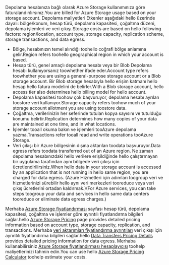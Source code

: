 <span data-ttu-id="cc13b-101">Depolama hesabınıza bağlı olarak Azure Storage kullanımınıza göre faturalandırılırsınız.</span><span class="sxs-lookup"><span data-stu-id="cc13b-101">You are billed for Azure Storage usage based on your storage account.</span></span> <span data-ttu-id="cc13b-102">Depolama maliyetleri Etkenler aşağıdaki hello üzerinde dayalı: bölge/konum, hesap türü, depolama kapasitesi, çoğaltma düzeni, depolama işlemleri ve veri çıkışı.</span><span class="sxs-lookup"><span data-stu-id="cc13b-102">Storage costs are based on hello following factors: region/location, account type, storage capacity, replication scheme, storage transactions, and data egress.</span></span>

* <span data-ttu-id="cc13b-103">Bölge, hesabınızın temel alındığı toohello coğrafi bölge anlamına gelir.</span><span class="sxs-lookup"><span data-stu-id="cc13b-103">Region refers toohello geographical region in which your account is based.</span></span>
* <span data-ttu-id="cc13b-104">Hesap türü, genel amaçlı depolama hesabı veya bir Blob Depolama hesabı kullanıyorsanız toowhether ifade eder.</span><span class="sxs-lookup"><span data-stu-id="cc13b-104">Account type refers toowhether you are using a general-purpose storage account or a Blob storage account.</span></span> <span data-ttu-id="cc13b-105">Bir Blob storage hesabıyla hello erişim katmanı hello hesap hello fatura modelini de belirler.</span><span class="sxs-lookup"><span data-stu-id="cc13b-105">With a Blob storage account, hello access tier also determines hello billing model for hello account.</span></span>
* <span data-ttu-id="cc13b-106">Depolama kapasitesi toohow çok başvuruyor, depolama hesabı ayrılan toostore veri kullanıyor.</span><span class="sxs-lookup"><span data-stu-id="cc13b-106">Storage capacity refers toohow much of your storage account allotment you are using toostore data.</span></span>
* <span data-ttu-id="cc13b-107">Çoğaltma, verilerinizin her seferinde tutulan kopya sayısını ve tutulduğu konumu belirtir.</span><span class="sxs-lookup"><span data-stu-id="cc13b-107">Replication determines how many copies of your data are maintained at one time, and in what locations.</span></span>
* <span data-ttu-id="cc13b-108">İşlemler tooall okuma bakın ve işlemleri tooAzure depolama yazma.</span><span class="sxs-lookup"><span data-stu-id="cc13b-108">Transactions refer tooall read and write operations tooAzure Storage.</span></span>
* <span data-ttu-id="cc13b-109">Veri çıkışı bir Azure bölgesinin dışına aktarılan toodata başvuruyor.</span><span class="sxs-lookup"><span data-stu-id="cc13b-109">Data egress refers toodata transferred out of an Azure region.</span></span> <span data-ttu-id="cc13b-110">Ne zaman depolama hesabınızdaki hello verilere erişildiğinde hello çalıştırmayan bir uygulama tarafından aynı bölgede veri çıkışı için ücretlendirilirsiniz.</span><span class="sxs-lookup"><span data-stu-id="cc13b-110">When hello data in your storage account is accessed by an application that is not running in hello same region, you are charged for data egress.</span></span> <span data-ttu-id="cc13b-111">(Azure Hizmetleri için adımları toogroup veri ve hizmetlerinizi sürebilir hello aynı veri merkezleri tooreduce veya veri çıkış ücretlerini ortadan kaldırmak.)</span><span class="sxs-lookup"><span data-stu-id="cc13b-111">(For Azure services, you can take steps toogroup your data and services in hello same data centers tooreduce or eliminate data egress charges.)</span></span>

<span data-ttu-id="cc13b-112">Merhaba [Azure Storage fiyatlandırması](https://azure.microsoft.com/pricing/details/storage/) sayfası hesap türü, depolama kapasitesi, çoğaltma ve işlemler göre ayrıntılı fiyatlandırma bilgileri sağlar.</span><span class="sxs-lookup"><span data-stu-id="cc13b-112">hello [Azure Storage Pricing](https://azure.microsoft.com/pricing/details/storage/) page provides detailed pricing information based on account type, storage capacity, replication, and transactions.</span></span> <span data-ttu-id="cc13b-113">Merhaba [veri aktarımları fiyatlandırma ayrıntıları](https://azure.microsoft.com/pricing/details/data-transfers/) veri çıkışı için ayrıntılı fiyatlandırma bilgileri sağlar.</span><span class="sxs-lookup"><span data-stu-id="cc13b-113">hello [Data Transfers Pricing Details](https://azure.microsoft.com/pricing/details/data-transfers/) provides detailed pricing information for data egress.</span></span> <span data-ttu-id="cc13b-114">Merhaba kullanabilirsiniz [Azure Storage fiyatlandırması hesaplayıcısı](https://azure.microsoft.com/pricing/calculator/?scenario=data-management) toohelp maliyetlerinizi tahmin edin.</span><span class="sxs-lookup"><span data-stu-id="cc13b-114">You can use hello [Azure Storage Pricing Calculator](https://azure.microsoft.com/pricing/calculator/?scenario=data-management) toohelp estimate your costs.</span></span>


